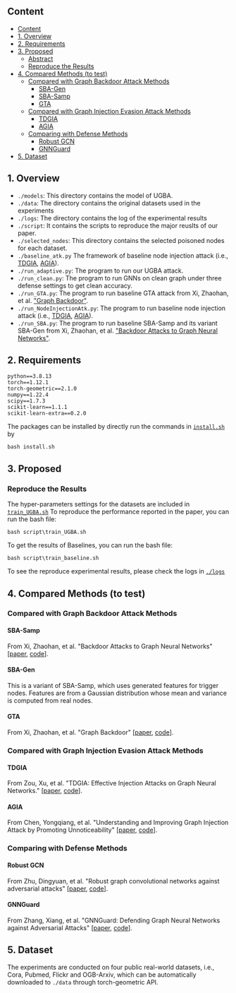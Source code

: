 ## Content
  - [Content](#content)
  - [1. Overview](#1-overviews)
  - [2. Requirements](#2-requirements)
  - [3. Proposed](#3-proposed)
    - [Abstract](#abstract)
    - [Reproduce the Results](#reproduce-the-results)
  - [4. Compared Methods (to test)](#4-compared-methods-to-test)
    - [Compared with Graph Backdoor Attack Methods](#compared-with-graph-backdoor-attack-methods)
      - [SBA-Gen](#sba-gen)
      - [SBA-Samp](#sba-samp)
      - [GTA](#gta)
    - [Compared with Graph Injection Evasion Attack Methods](#compared-with-graph-injection-evasion-attack-methods)
      - [TDGIA](#tdgia)
      - [AGIA](#agia)
    - [Comparing with Defense Methods](#comparing-with-defense-methods)
      - [Robust GCN](#robust-gcn)
      - [GNNGuard](#gnnguard)
  - [5. Dataset](#5-dataset)

## 1. Overview
* `./models`: This directory contains the model of UGBA.
* `./data`: The directory contains the original datasets used in the experiments
* `./logs`: The directory contains the log of the experimental results 
* `./script`: It contains the scripts to reproduce the major reuslts of our paper.
* `./selected_nodes`: This directory contains the selected poisoned nodes for each dataset.
* `./baseline_atk.py` The framework of baseline node injection attack (i.e., [TDGIA](https://arxiv.org/abs/2106.06663), [AGIA](https://arxiv.org/abs/2202.08057)). 
* `./run_adaptive.py`: The program to run our UGBA attack.
* `./run_clean.py`: The program to run GNNs on clean graph under three defense settings to get clean accuracy.
* `./run_GTA.py`: The program to run baseline GTA attack from Xi, Zhaohan, et al. ["Graph Backdoor"](https://arxiv.org/abs/2006.11890).
* `./run_NodeInjectionAtk.py`: The program to run baseline node injection attack (i.e., [TDGIA](https://arxiv.org/abs/2106.06663), [AGIA](https://arxiv.org/abs/2202.08057)). 
* `./run_SBA.py`: The program to run baseline SBA-Samp and its variant SBA-Gen from Xi, Zhaohan, et al. ["Backdoor Attacks to Graph Neural Networks"](https://arxiv.org/abs/2006.11165).

## 2. Requirements
```
python==3.8.13
torch==1.12.1
torch-geometric==2.1.0
numpy==1.22.4
scipy==1.7.3
scikit-learn==1.1.1
scikit-learn-extra==0.2.0
```
The packages can be installed by directly run the commands in [`install.sh`](https://github.com/ventr1c/UGBA/blob/main/install.sh) by
```
bash install.sh
```

## 3. Proposed

### Reproduce the Results
The hyper-parameters settings for the datasets are included in [`train_UGBA.sh`](https://github.com/ventr1c/UGBA/blob/main/script/train_UGBA.sh) To reproduce the performance reported in the paper, you can run the bash file:
```
bash script\train_UGBA.sh
```
To get the results of Baselines, you can run the bash file:
```
bash script\train_baseline.sh
```
To see the reproduce experimental results, please check the logs in [`./logs`](https://github.com/ventr1c/UGBA/tree/main/logs)
## 4. Compared Methods (to test)
### Compared with Graph Backdoor Attack Methods
#### SBA-Samp
From Xi, Zhaohan, et al. "Backdoor Attacks to Graph Neural Networks" [[paper](https://arxiv.org/abs/2006.11165), [code](https://github.com/zaixizhang/graphbackdoor)].
#### SBA-Gen
This is a variant of SBA-Samp, which uses generated features for trigger nodes. Features are from a Gaussian distribution whose mean and variance is computed from real nodes.
#### GTA
From Xi, Zhaohan, et al. "Graph Backdoor" [[paper](https://arxiv.org/abs/2006.11890), [code](https://github.com/HarrialX/GraphBackdoor)].
### Compared with Graph Injection Evasion Attack Methods
#### TDGIA
From Zou, Xu, et al. "TDGIA: Effective Injection Attacks on Graph Neural Networks." [[paper](https://arxiv.org/abs/2106.06663), [code](https://github.com/THUDM/tdgia)].
#### AGIA
From Chen, Yongqiang, et al. "Understanding and Improving Graph Injection Attack by Promoting Unnoticeability" [[paper](https://arxiv.org/abs/2106.06663), [code](https://github.com/LFhase/GIA-HAO/blob/master/attacks/agia.py)].
### Comparing with Defense Methods
#### Robust GCN
From Zhu, Dingyuan, et al. "Robust graph convolutional networks against adversarial attacks" [[paper](https://dl.acm.org/doi/10.1145/3292500.3330851), [code](https://github.com/ZW-ZHANG/RobustGCN)].
#### GNNGuard
From Zhang, Xiang, et al. "GNNGuard: Defending Graph Neural Networks against Adversarial Attacks" [[paper](https://arxiv.org/abs/2006.08149), [code](https://github.com/mims-harvard/GNNGuard)].
## 5. Dataset
The experiments are conducted on four public real-world datasets, i.e., Cora, Pubmed, Flickr and OGB-Arxiv, which can be automatically downloaded to `./data` through torch-geometric API.

